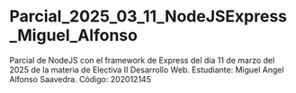 # Parcial_2025_03_11_NodeJSExpress_Miguel_Alfonso
Parcial de NodeJS con el framework de Express del dia 11 de marzo del 2025 de la materia de Electiva II Desarrollo Web.
Estudiante: Miguel Angel Alfonso Saavedra.
Código: 202012145
